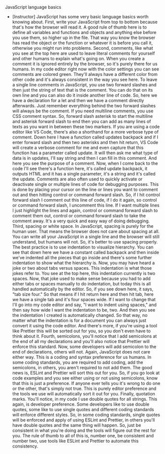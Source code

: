 JavaScript language basics
- [Instructor] JavaScript has some very basic language basics worth knowing about. First, write your JavaScript from top to bottom because that's how the browser will read it. A good rule of thumb here is to define all variables and functions and objects and anything else before you use them, so higher up in the file. That way you know the browser has read the object or the function or whatever it is before you call it, otherwise you might run into problems. Second, comments, like what you see at the top here are used to leave literal comments for yourself and other humans to explain what's going on. When you create a comment it is ignored entirely by the browser, so it's purely there for us humans. In my code editor right now with the color settings you can see comments are colored green. They'll always have a different color from other code and it's always consistent in the way you see here. To leave a single line comments in JavaScript, you use two forward slashes and then just the string of text that is the comment. You can do that on its own line and you can also do it inside another line of code. So, here we have a declaration for a let and then we have a comment directly afterwards. Just remember everything behind the two forward slashes will always be the comment. If you need multiline comments, you use CSS comment syntax. So, forward slash asterisk to start the multiline and asterisk forward slash to end then you can add as many lines of texts as you want in between these two markers. If you are using a code editor like VS Code, there's also a shorthand for a more verbose type of comment. Down here I have a function called updates backpack and if I enter forward slash and then two asterisks and then hit return, VS Code will create a verbose comment for me and even capture that this function has a parameter called update. It will then ask me what type of data is in updates, I'll say string and then I can fill in this comment. And here you see the purpose of a comment. Now, when I come back to the code I'll see there's a function here, it's called update backpack, it outputs HTML and it has a single parameter, it's a string and it's called the update. Comments are also often used to quickly activate or deactivate single or multiple lines of code for debugging purposes. This is done by placing your cursor on the line or lines you want to comment out and then hitting control or command forward slash. So, if I hit control forward slash I comment out this line of code, if I do it again, so control or command forward slash, I uncomment this line. If I want multiple lines I just highlight the lines and again, control or command forward slash to comment them out, control or command forward slash to take the comment away. It's a very quick and easy way of doing debugging. Third, spacing or white space. In JavaScript, spacing is purely for the human user. That means the browser does not care about spacing at all. You can write all your JavaScript in a single line and the browser will still understand, but humans will not. So, it's better to use spacing properly. The best practice is to use indentation to visualize hierarchy. You can see that down here we have a constant called backpack and then inside we've indented all the pieces that go inside and there's some further indentation to show what the hierarchy is. Now, you may have heard a joke or two about tabs versus spaces. This indentation is what those jokes refer to. You see at the top here, this indentation currently is two spaces. Now, that joke used to make sense because you had to add either tabs or spaces manually to do indentation, but today this is all handled automatically by the editor. So, if you see down here, it says, "tab size four." So that means if I hit return here and then hit tab, here we have a single tab and it's four spaces wide. If I want to change that I'll go into my code editor and say, "I want to indent using spaces," and then say how wide I want the indentation to be, two. And then you see the indentation I created is automatically changed. So that way, no matter what the indentation is for a document you can always just convert it using the code editor. And there's more, if you're using a tool like Prettier this will be sorted out for you, so you don't even have to think about it. Fourth, semicolons, you'll notice that I add semicolons at the end of all my declarations and you'll also notice that Prettier will enforce this standard. Now, some developers will add semicolon to the end of declarations, others will not. Again, JavaScript does not care either way. This is a coding and syntax preference for us humans. In some coding standards, you are required to add coding, add the semicolons, in others, you aren't required to not add them. The good news is, ESLint and Prettier will sort this out for you. So, if you go look at code examples and you see either using or not using semicolons, know that this is just a preference. If anyone ever tells you it's wrong to do one or the other, that's simply not true. This is purely editor preference and the tools we use will automatically sort it out for you. Finally, quotation marks. You'll notice, in my code I use double quotes for all strings. This again, is developer preference. Some developers like to use double quotes, some like to use single quotes and different coding standards will enforce different styles. So, in some coding standards, single quotes will be enforced and apply of using ESLint and Prettier, in others you'll have double quotes and the same thing will happen. So, just be consistent in what you're doing and the tools will figure out the rest for you. The rule of thumb to all of this is, number one, be consistent and number two, use tools like ESLint and Prettier to automate this consistency.